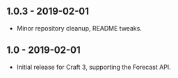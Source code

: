 ## 1.0.3 - 2019-02-01

* Minor repository cleanup, README tweaks.

## 1.0 - 2019-02-01

* Initial release for Craft 3, supporting the Forecast API.